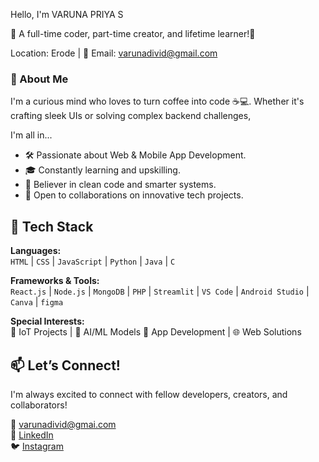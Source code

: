 Hello, I'm VARUNA PRIYA S

   🚀 A full-time coder, part-time creator, and lifetime learner!🌈
   
   Location: Erode | 📧 Email: varunadivid@gmail.com

### 🚀 About Me

I'm a curious mind who loves to turn coffee into code ☕💻. Whether it's crafting sleek UIs or solving complex backend challenges, 

I'm all in...
  - 🛠️ Passionate about Web & Mobile App Development.
  - 🎓 Constantly learning and upskilling.
  - 🧩 Believer in clean code and smarter systems.
  - 🤝 Open to collaborations on innovative tech projects.

## 🔧 Tech Stack

**Languages:**  
`HTML` | `CSS` | `JavaScript` | `Python` | `Java` | `C`

**Frameworks & Tools:**  
`React.js` | `Node.js` | `MongoDB` | `PHP` | `Streamlit` | `VS Code` | `Android Studio` | `Canva` | `figma`

**Special Interests:**  
🚗 IoT Projects | 🧠 AI/ML Models  📱 App Development | 🌐 Web Solutions

## 📫 Let’s Connect!

I'm always excited to connect with fellow developers, creators, and collaborators!
 
📧 [varunadivid@gmai.com](mailto:varunadivid@gmail.com)  
💼 [LinkedIn](linkedin.com/in/varuna-priya-s-29336a275)  
🐦 [Instagram](https://www.instagram.com/_varu_.17?igsh=ajNoamxudTdicjF0)

